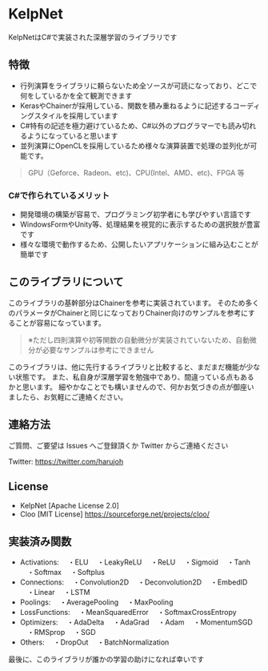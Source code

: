 # KelpNet
KelpNetはC#で実装された深層学習のライブラリです

## 特徴
- 行列演算をライブラリに頼らないため全ソースが可読になっており、どこで何をしているかを全て観測できます
- KerasやChainerが採用している、関数を積み重ねるように記述するコーディングスタイルを採用しています
- C#特有の記述を極力避けているため、C#以外のプログラマーでも読み切れるようになっていると思います
- 並列演算にOpenCLを採用しているため様々な演算装置で処理の並列化が可能です。
> GPU（Geforce、Radeon、etc)、CPU(Intel、AMD、etc)、FPGA 等

### C#で作られているメリット
- 開発環境の構築が容易で、プログラミング初学者にも学びやすい言語です
- WindowsFormやUnity等、処理結果を視覚的に表示するための選択肢が豊富です
- 様々な環境で動作するため、公開したいアプリケーションに組み込むことが簡単です

## このライブラリについて
このライブラリの基幹部分はChainerを参考に実装されています。
そのため多くのパラメータがChainerと同じになっておりChainer向けのサンプルを参考にすることが容易になっています。
> ※ただし四則演算や初等関数の自動微分が実装されていないため、自動微分が必要なサンプルは参考にできません

このライブラリは、他に先行するライブラリと比較すると、まだまだ機能が少ない状態です。
また、私自身が深層学習を勉強中であり、間違っている点もあるかと思います。
細やかなことでも構いませんので、何かお気づきの点が御座いましたら、お気軽にご連絡ください。


## 連絡方法
ご質問、ご要望は Issues へご登録頂くか Twitter からご連絡ください

Twitter: https://twitter.com/harujoh


## License
- KelpNet [Apache License 2.0]
- Cloo [MIT License] https://sourceforge.net/projects/cloo/

## 実装済み関数
- Activations:
　・ELU
　・LeakyReLU
　・ReLU
　・Sigmoid
　・Tanh
　・Softmax
　・Softplus
- Connections:
　・Convolution2D
　・Deconvolution2D
　・EmbedID
　・Linear
　・LSTM
- Poolings:
　・AveragePooling
　・MaxPooling
- LossFunctions:
　・MeanSquaredError
　・SoftmaxCrossEntropy
- Optimizers:
　・AdaDelta
　・AdaGrad
　・Adam
　・MomentumSGD
　・RMSprop
　・SGD
- Others:
　・DropOut
　・BatchNormalization
 
 
 最後に、このライブラリが誰かの学習の助けになれば幸いです
